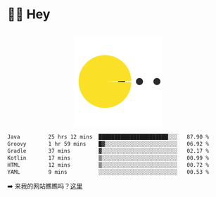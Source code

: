 
# 👋🏻 Hey
<div align="center">
	<br>
	<img src="https://raw.githubusercontent.com/Aniket965/Aniket965/master/pacman.svg?sanitize=true" width="200" height="200">
	<br>
</div>

<!--START_SECTION:waka-->

```text
Java         25 hrs 12 mins  ██████████████████████░░░   87.90 %
Groovy       1 hr 59 mins    █▓░░░░░░░░░░░░░░░░░░░░░░░   06.92 %
Gradle       37 mins         ▓░░░░░░░░░░░░░░░░░░░░░░░░   02.17 %
Kotlin       17 mins         ▒░░░░░░░░░░░░░░░░░░░░░░░░   00.99 %
HTML         12 mins         ▒░░░░░░░░░░░░░░░░░░░░░░░░   00.72 %
YAML         9 mins          ░░░░░░░░░░░░░░░░░░░░░░░░░   00.53 %
```

<!--END_SECTION:waka-->

 ➡️  来我的网站瞧瞧吗？[这里](https://www.shaolongfei.com)
